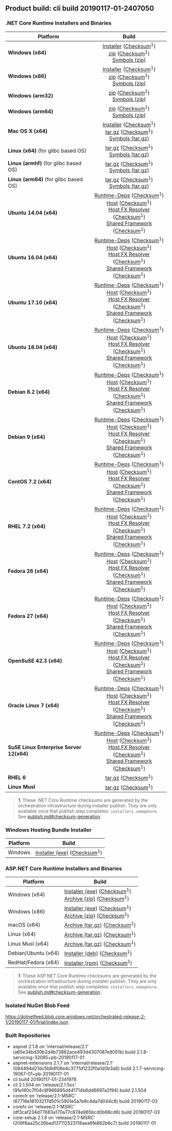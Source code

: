 ## Product build: cli build 20190117-01-2407050

### .NET Core Runtime Installers and Binaries

| Platform | Build |
|---------|:----------:|
| **Windows (x64)**                         | [Installer][win-x64-installer] ([Checksum][win-x64-installer-checksum]<sup>1</sup>)<br>[zip][win-x64-zip]   ([Checksum][win-x64-zip-checksum]<sup>1</sup>)<br>[Symbols (zip)][win-x64-symbols-zip]   |
| **Windows (x86)**                         | [Installer][win-x86-installer] ([Checksum][win-x86-installer-checksum]<sup>1</sup>)<br>[zip][win-x86-zip]   ([Checksum][win-x86-zip-checksum]<sup>1</sup>)<br>[Symbols (zip)][win-x86-symbols-zip]   |
| **Windows (arm32)**                       |                                                                                        [zip][win-arm-zip]   ([Checksum][win-arm-zip-checksum]<sup>1</sup>)<br>[Symbols (zip)][win-arm-symbols-zip]   |
| **Windows (arm64)**                       |                                                                                        [zip][win-arm64-zip] ([Checksum][win-arm64-zip-checksum]<sup>1</sup>)<br>[Symbols (zip)][win-arm64-symbols-zip] |
| **Mac OS X (x64)**                        | [Installer][osx-installer] ([Checksum][osx-installer-checksum]<sup>1</sup>)<br>[tar.gz][osx-targz]          ([Checksum][osx-targz-checksum]<sup>1</sup>)<br>[Symbols (tar.gz)][osx-symbols-targz]       |
| **Linux (x64)** (for glibc based OS)      |                                                                                        [tar.gz][linux-x64-targz] ([Checksum][linux-x64-targz-checksum]<sup>1</sup>)<br>[Symbols (tar.gz)][linux-x64-symbols-targz] |
| **Linux (armhf)** (for glibc based OS)    |                                                                                        [tar.gz][linux-arm-targz] ([Checksum][linux-arm-targz-checksum]<sup>1</sup>)<br>[Symbols (tar.gz)][linux-arm-symbols-targz] |
| **Linux (arm64)** (for glibc based OS)    |                                                                                        [tar.gz][linux-arm64-targz] ([Checksum][linux-arm64-targz-checksum]<sup>1</sup>)<br>[Symbols (tar.gz)][linux-arm64-symbols-targz] |
| **Ubuntu 14.04 (x64)**                    | [Runtime-Deps][ubuntu-14.04-runtime-deps] ([Checksum][ubuntu-14.04-runtime-deps-checksum]<sup>1</sup>)<br>[Host][deb-package-host] ([Checksum][deb-package-host-checksum]<sup>1</sup>)<br>[Host FX Resolver][deb-package-hostfxr] ([Checksum][deb-package-hostfxr-checksum]<sup>1</sup>)<br>[Shared Framework][deb-package-sharedfx] ([Checksum][deb-package-sharedfx-checksum]<sup>1</sup>)<br> |
| **Ubuntu 16.04 (x64)**                    | [Runtime-Deps][ubuntu-16.04-runtime-deps] ([Checksum][ubuntu-16.04-runtime-deps-checksum]<sup>1</sup>)<br>[Host][deb-package-host] ([Checksum][deb-package-host-checksum]<sup>1</sup>)<br>[Host FX Resolver][deb-package-hostfxr] ([Checksum][deb-package-hostfxr-checksum]<sup>1</sup>)<br>[Shared Framework][deb-package-sharedfx] ([Checksum][deb-package-sharedfx-checksum]<sup>1</sup>)<br> |
| **Ubuntu 17.10 (x64)**                    | [Runtime-Deps][ubuntu-17.10-runtime-deps] ([Checksum][ubuntu-17.10-runtime-deps-checksum]<sup>1</sup>)<br>[Host][deb-package-host] ([Checksum][deb-package-host-checksum]<sup>1</sup>)<br>[Host FX Resolver][deb-package-hostfxr] ([Checksum][deb-package-hostfxr-checksum]<sup>1</sup>)<br>[Shared Framework][deb-package-sharedfx] ([Checksum][deb-package-sharedfx-checksum]<sup>1</sup>)<br> |
| **Ubuntu 18.04 (x64)**                    | [Runtime-Deps][ubuntu-18.04-runtime-deps] ([Checksum][ubuntu-18.04-runtime-deps-checksum]<sup>1</sup>)<br>[Host][deb-package-host] ([Checksum][deb-package-host-checksum]<sup>1</sup>)<br>[Host FX Resolver][deb-package-hostfxr] ([Checksum][deb-package-hostfxr-checksum]<sup>1</sup>)<br>[Shared Framework][deb-package-sharedfx] ([Checksum][deb-package-sharedfx-checksum]<sup>1</sup>)<br> |
| **Debian 8.2 (x64)**                      | [Runtime-Deps][debian-8.2-runtime-deps]   ([Checksum][debian-8.2-runtime-deps-checksum]<sup>1</sup>)<br>[Host][deb-package-host] ([Checksum][deb-package-host-checksum]<sup>1</sup>)<br>[Host FX Resolver][deb-package-hostfxr] ([Checksum][deb-package-hostfxr-checksum]<sup>1</sup>)<br>[Shared Framework][deb-package-sharedfx] ([Checksum][deb-package-sharedfx-checksum]<sup>1</sup>)<br> |
| **Debian 9 (x64)**                        | [Runtime-Deps][debian-9-runtime-deps]     ([Checksum][debian-9-runtime-deps-checksum]<sup>1</sup>)<br>[Host][deb-package-host] ([Checksum][deb-package-host-checksum]<sup>1</sup>)<br>[Host FX Resolver][deb-package-hostfxr] ([Checksum][deb-package-hostfxr-checksum]<sup>1</sup>)<br>[Shared Framework][deb-package-sharedfx] ([Checksum][deb-package-sharedfx-checksum]<sup>1</sup>)<br> |
| **CentOS 7.2 (x64)**                      | [Runtime-Deps][centos-7-runtime-deps]      ([Checksum][centos-7-runtime-deps-checksum]<sup>1</sup>)<br>[Host][rpm-package-host] ([Checksum][rpm-package-host-checksum]<sup>1</sup>)<br>[Host FX Resolver][rpm-package-hostfxr]       ([Checksum][rpm-package-hostfxr-checksum]<sup>1</sup>)<br>[Shared Framework][rpm-package-sharedfx]       ([Checksum][rpm-package-sharedfx-checksum]<sup>1</sup>)<br> |
| **RHEL 7.2 (x64)**                        | [Runtime-Deps][rhel-7-runtime-deps]        ([Checksum][rhel-7-runtime-deps-checksum]<sup>1</sup>)<br>[Host][rpm-package-host] ([Checksum][rpm-package-host-checksum]<sup>1</sup>)<br>[Host FX Resolver][rpm-package-hostfxr]       ([Checksum][rpm-package-hostfxr-checksum]<sup>1</sup>)<br>[Shared Framework][rpm-package-sharedfx]       ([Checksum][rpm-package-sharedfx-checksum]<sup>1</sup>)<br> |
| **Fedora 26 (x64)**                       | [Runtime-Deps][fedora-26-runtime-deps]     ([Checksum][fedora-26-runtime-deps-checksum]<sup>1</sup>)<br>[Host][rpm-package-host] ([Checksum][rpm-package-host-checksum]<sup>1</sup>)<br>[Host FX Resolver][rpm-package-hostfxr]       ([Checksum][rpm-package-hostfxr-checksum]<sup>1</sup>)<br>[Shared Framework][rpm-package-sharedfx]       ([Checksum][rpm-package-sharedfx-checksum]<sup>1</sup>)<br> |
| **Fedora 27 (x64)**                       | [Runtime-Deps][fedora-27-runtime-deps]     ([Checksum][fedora-27-runtime-deps-checksum]<sup>1</sup>)<br>[Host][rpm-package-host] ([Checksum][rpm-package-host-checksum]<sup>1</sup>)<br>[Host FX Resolver][rpm-package-hostfxr]       ([Checksum][rpm-package-hostfxr-checksum]<sup>1</sup>)<br>[Shared Framework][rpm-package-sharedfx]       ([Checksum][rpm-package-sharedfx-checksum]<sup>1</sup>)<br> |
| **OpenSuSE 42.3 (x64)**                   | [Runtime-Deps][opensuse-42-runtime-deps]  ([Checksum][opensuse-42-runtime-deps-checksum]<sup>1</sup>)<br>[Host][rpm-package-host] ([Checksum][rpm-package-host-checksum]<sup>1</sup>)<br>[Host FX Resolver][rpm-package-hostfxr]       ([Checksum][rpm-package-hostfxr-checksum]<sup>1</sup>)<br>[Shared Framework][rpm-package-sharedfx]       ([Checksum][rpm-package-sharedfx-checksum]<sup>1</sup>)<br> |
| **Oracle Linux 7 (x64)**                  | [Runtime-Deps][oraclelinux-7-runtime-deps] ([Checksum][oraclelinux-7-runtime-deps-checksum]<sup>1</sup>)<br>[Host][rpm-package-host] ([Checksum][rpm-package-host-checksum]<sup>1</sup>)<br>[Host FX Resolver][rpm-package-hostfxr]       ([Checksum][rpm-package-hostfxr-checksum]<sup>1</sup>)<br>[Shared Framework][rpm-package-sharedfx]       ([Checksum][rpm-package-sharedfx-checksum]<sup>1</sup>)<br> |
| **SuSE Linux Enterprise Server 12(x64)**  | [Runtime-Deps][sles-12-runtime-deps] ([Checksum][sles-12-runtime-deps-checksum]<sup>1</sup>)<br>[Host][rpm-package-host] ([Checksum][rpm-package-host-checksum]<sup>1</sup>)<br>[Host FX Resolver][rpm-package-hostfxr]       ([Checksum][rpm-package-hostfxr-checksum]<sup>1</sup>)<br>[Shared Framework][rpm-package-sharedfx]       ([Checksum][rpm-package-sharedfx-checksum]<sup>1</sup>)<br> |
| **RHEL 6**                                |                                                                                        [tar.gz][rhel-6-targz]                    ([Checksum][rhel-6-targz-checksum]<sup>1</sup>)|
| **Linux Musl**                            |                                                                                        [tar.gz][musl-x64-targz]                ([Checksum][musl-x64-targz-checksum]<sup>1</sup>)|

[win-x64-installer]: https://dotnetfeed.blob.core.windows.net/orchestrated-release-2-1/20190117-01/final/assets/Runtime/2.1.8/dotnet-runtime-2.1.8-win-x64.exe
[win-x64-installer-checksum]: https://dotnetclichecksums.blob.core.windows.net/dotnet/Runtime/2.1.8/dotnet-runtime-2.1.8-win-x64.exe.sha512
[win-x64-zip]: https://dotnetfeed.blob.core.windows.net/orchestrated-release-2-1/20190117-01/final/assets/Runtime/2.1.8/dotnet-runtime-2.1.8-win-x64.zip
[win-x64-zip-checksum]: https://dotnetclichecksums.blob.core.windows.net/dotnet/Runtime/2.1.8/dotnet-runtime-2.1.8-win-x64.zip.sha512
[win-x64-symbols-zip]: https://dotnetfeed.blob.core.windows.net/orchestrated-release-2-1/20190117-01/final/assets/Runtime/2.1.8/dotnet-runtime-symbols-2.1.8-win-x64.zip

[win-x86-installer]: https://dotnetfeed.blob.core.windows.net/orchestrated-release-2-1/20190117-01/final/assets/Runtime/2.1.8/dotnet-runtime-2.1.8-win-x86.exe
[win-x86-installer-checksum]: https://dotnetclichecksums.blob.core.windows.net/dotnet/Runtime/2.1.8/dotnet-runtime-2.1.8-win-x86.exe.sha512
[win-x86-zip]: https://dotnetfeed.blob.core.windows.net/orchestrated-release-2-1/20190117-01/final/assets/Runtime/2.1.8/dotnet-runtime-2.1.8-win-x86.zip
[win-x86-zip-checksum]: https://dotnetclichecksums.blob.core.windows.net/dotnet/Runtime/2.1.8/dotnet-runtime-2.1.8-win-x86.zip.sha512
[win-x86-symbols-zip]: https://dotnetfeed.blob.core.windows.net/orchestrated-release-2-1/20190117-01/final/assets/Runtime/2.1.8/dotnet-runtime-symbols-2.1.8-win-x86.zip

[win-arm-zip]: https://dotnetfeed.blob.core.windows.net/orchestrated-release-2-1/20190117-01/final/assets/Runtime/2.1.8/dotnet-runtime-2.1.8-win-arm.zip
[win-arm-zip-checksum]: https://dotnetclichecksums.blob.core.windows.net/dotnet/Runtime/2.1.8/dotnet-runtime-2.1.8-win-arm.zip.sha512
[win-arm-symbols-zip]: https://dotnetfeed.blob.core.windows.net/orchestrated-release-2-1/20190117-01/final/assets/Runtime/2.1.8/dotnet-runtime-symbols-2.1.8-win-arm.zip

[win-arm64-zip]: https://dotnetfeed.blob.core.windows.net/orchestrated-release-2-1/20190117-01/final/assets/Runtime/2.1.8/dotnet-runtime-2.1.8-win-arm64.zip
[win-arm64-zip-checksum]: https://dotnetclichecksums.blob.core.windows.net/dotnet/Runtime/2.1.8/dotnet-runtime-2.1.8-win-arm64.zip.sha512
[win-arm64-symbols-zip]: https://dotnetfeed.blob.core.windows.net/orchestrated-release-2-1/20190117-01/final/assets/Runtime/2.1.8/dotnet-runtime-symbols-2.1.8-win-arm64.zip

[osx-installer]: https://dotnetfeed.blob.core.windows.net/orchestrated-release-2-1/20190117-01/final/assets/Runtime/2.1.8/dotnet-runtime-2.1.8-osx-x64.pkg
[osx-installer-checksum]: https://dotnetclichecksums.blob.core.windows.net/dotnet/Runtime/2.1.8/dotnet-runtime-2.1.8-osx-x64.pkg.sha512
[osx-targz]: https://dotnetfeed.blob.core.windows.net/orchestrated-release-2-1/20190117-01/final/assets/Runtime/2.1.8/dotnet-runtime-2.1.8-osx-x64.tar.gz
[osx-targz-checksum]: https://dotnetclichecksums.blob.core.windows.net/dotnet/Runtime/2.1.8/dotnet-runtime-2.1.8-osx-x64.tar.gz.sha512
[osx-symbols-targz]: https://dotnetfeed.blob.core.windows.net/orchestrated-release-2-1/20190117-01/final/assets/Runtime/2.1.8/dotnet-runtime-symbols-2.1.8-osx-x64.tar.gz

[linux-x64-targz]: https://dotnetfeed.blob.core.windows.net/orchestrated-release-2-1/20190117-01/final/assets/Runtime/2.1.8/dotnet-runtime-2.1.8-linux-x64.tar.gz
[linux-x64-targz-checksum]: https://dotnetclichecksums.blob.core.windows.net/dotnet/Runtime/2.1.8/dotnet-runtime-2.1.8-linux-x64.tar.gz.sha512
[linux-x64-symbols-targz]: https://dotnetfeed.blob.core.windows.net/orchestrated-release-2-1/20190117-01/final/assets/Runtime/2.1.8/dotnet-runtime-symbols-2.1.8-linux-x64.tar.gz
[linux-arm-targz]: https://dotnetfeed.blob.core.windows.net/orchestrated-release-2-1/20190117-01/final/assets/Runtime/2.1.8/dotnet-runtime-2.1.8-linux-arm.tar.gz
[linux-arm-targz-checksum]: https://dotnetclichecksums.blob.core.windows.net/dotnet/Runtime/2.1.8/dotnet-runtime-2.1.8-linux-arm.tar.gz.sha512
[linux-arm-symbols-targz]: https://dotnetfeed.blob.core.windows.net/orchestrated-release-2-1/20190117-01/final/assets/Runtime/2.1.8/dotnet-runtime-symbols-2.1.8-linux-arm.tar.gz
[linux-arm64-targz]: https://dotnetfeed.blob.core.windows.net/orchestrated-release-2-1/20190117-01/final/assets/Runtime/2.1.8/dotnet-runtime-2.1.8-linux-arm64.tar.gz
[linux-arm64-targz-checksum]: https://dotnetclichecksums.blob.core.windows.net/dotnet/Runtime/2.1.8/dotnet-runtime-2.1.8-linux-arm64.tar.gz.sha512
[linux-arm64-symbols-targz]: https://dotnetfeed.blob.core.windows.net/orchestrated-release-2-1/20190117-01/final/assets/Runtime/2.1.8/dotnet-runtime-symbols-2.1.8-linux-arm64.tar.gz

[ubuntu-14.04-runtime-deps]: https://dotnetfeed.blob.core.windows.net/orchestrated-release-2-1/20190117-01/final/assets/Runtime/2.1.8/dotnet-runtime-deps-2.1.8-ubuntu.14.04-x64.deb
[ubuntu-14.04-runtime-deps-checksum]: https://dotnetclichecksums.blob.core.windows.net/dotnet/Runtime/2.1.8/dotnet-runtime-deps-2.1.8-ubuntu.14.04-x64.deb.sha512

[ubuntu-16.04-runtime-deps]: https://dotnetfeed.blob.core.windows.net/orchestrated-release-2-1/20190117-01/final/assets/Runtime/2.1.8/dotnet-runtime-deps-2.1.8-ubuntu.16.04-x64.deb
[ubuntu-16.04-runtime-deps-checksum]: https://dotnetclichecksums.blob.core.windows.net/dotnet/Runtime/2.1.8/dotnet-runtime-deps-2.1.8-ubuntu.16.04-x64.deb.sha512

[ubuntu-17.10-runtime-deps]: https://dotnetfeed.blob.core.windows.net/orchestrated-release-2-1/20190117-01/final/assets/Runtime/2.1.8/dotnet-runtime-deps-2.1.8-ubuntu.17.10-x64.deb
[ubuntu-17.10-runtime-deps-checksum]: https://dotnetclichecksums.blob.core.windows.net/dotnet/Runtime/2.1.8/dotnet-runtime-deps-2.1.8-ubuntu.17.10-x64.deb.sha512

[ubuntu-18.04-runtime-deps]: https://dotnetfeed.blob.core.windows.net/orchestrated-release-2-1/20190117-01/final/assets/Runtime/2.1.8/dotnet-runtime-deps-2.1.8-ubuntu.18.04-x64.deb
[ubuntu-18.04-runtime-deps-checksum]: https://dotnetclichecksums.blob.core.windows.net/dotnet/Runtime/2.1.8/dotnet-runtime-deps-2.1.8-ubuntu.18.04-x64.deb.sha512

[debian-8.2-runtime-deps]: https://dotnetfeed.blob.core.windows.net/orchestrated-release-2-1/20190117-01/final/assets/Runtime/2.1.8/dotnet-runtime-deps-2.1.8-debian.8-x64.deb
[debian-8.2-runtime-deps-checksum]: https://dotnetclichecksums.blob.core.windows.net/dotnet/Runtime/2.1.8/dotnet-runtime-deps-2.1.8-debian.8-x64.deb.sha512

[debian-9-runtime-deps]: https://dotnetfeed.blob.core.windows.net/orchestrated-release-2-1/20190117-01/final/assets/Runtime/2.1.8/dotnet-runtime-deps-2.1.8-debian.9-x64.deb
[debian-9-runtime-deps-checksum]: https://dotnetclichecksums.blob.core.windows.net/dotnet/Runtime/2.1.8/dotnet-runtime-deps-2.1.8-debian.9-x64.deb.sha512

[centos-7-runtime-deps]: https://dotnetfeed.blob.core.windows.net/orchestrated-release-2-1/20190117-01/final/assets/Runtime/2.1.8/dotnet-runtime-deps-2.1.8-centos.7-x64.rpm
[centos-7-runtime-deps-checksum]: https://dotnetclichecksums.blob.core.windows.net/dotnet/Runtime/2.1.8/dotnet-runtime-deps-2.1.8-centos.7-x64.rpm.sha512

[rhel-7-runtime-deps]: https://dotnetfeed.blob.core.windows.net/orchestrated-release-2-1/20190117-01/final/assets/Runtime/2.1.8/dotnet-runtime-deps-2.1.8-rhel.7-x64.rpm
[rhel-7-runtime-deps-checksum]: https://dotnetclichecksums.blob.core.windows.net/dotnet/Runtime/2.1.8/dotnet-runtime-deps-2.1.8-rhel.7-x64.rpm.sha512

[fedora-26-runtime-deps]: https://dotnetfeed.blob.core.windows.net/orchestrated-release-2-1/20190117-01/final/assets/Runtime/2.1.8/dotnet-runtime-deps-2.1.8-fedora.26-x64.rpm
[fedora-26-runtime-deps-checksum]: https://dotnetclichecksums.blob.core.windows.net/dotnet/Runtime/2.1.8/dotnet-runtime-deps-2.1.8-fedora.26-x64.rpm.sha512

[fedora-27-runtime-deps]: https://dotnetfeed.blob.core.windows.net/orchestrated-release-2-1/20190117-01/final/assets/Runtime/2.1.8/dotnet-runtime-deps-2.1.8-fedora.27-x64.rpm
[fedora-27-runtime-deps-checksum]: https://dotnetclichecksums.blob.core.windows.net/dotnet/Runtime/2.1.8/dotnet-runtime-deps-2.1.8-fedora.27-x64.rpm.sha512

[opensuse-42-runtime-deps]: https://dotnetfeed.blob.core.windows.net/orchestrated-release-2-1/20190117-01/final/assets/Runtime/2.1.8/dotnet-runtime-deps-2.1.8-opensuse.42-x64.rpm
[opensuse-42-runtime-deps-checksum]: https://dotnetclichecksums.blob.core.windows.net/dotnet/Runtime/2.1.8/dotnet-runtime-deps-2.1.8-opensuse.42-x64.rpm.sha512

[oraclelinux-7-runtime-deps]: https://dotnetfeed.blob.core.windows.net/orchestrated-release-2-1/20190117-01/final/assets/Runtime/2.1.8/dotnet-runtime-deps-2.1.8-oraclelinux.7-x64.rpm
[oraclelinux-7-runtime-deps-checksum]: https://dotnetclichecksums.blob.core.windows.net/dotnet/Runtime/2.1.8/dotnet-runtime-deps-2.1.8-oraclelinux.7-x64.rpm.sha512

[sles-12-runtime-deps]: https://dotnetfeed.blob.core.windows.net/orchestrated-release-2-1/20190117-01/final/assets/Runtime/2.1.8/dotnet-runtime-deps-2.1.8-sles.12-x64.rpm
[sles-12-runtime-deps-checksum]: https://dotnetclichecksums.blob.core.windows.net/dotnet/Runtime/2.1.8/dotnet-runtime-deps-2.1.8-sles.12-x64.rpm.sha512

[deb-package-host]: https://dotnetfeed.blob.core.windows.net/orchestrated-release-2-1/20190117-01/final/assets/Runtime/2.1.8/dotnet-host-2.1.8-x64.deb
[deb-package-host-checksum]: https://dotnetclichecksums.blob.core.windows.net/dotnet/Runtime/2.1.8/dotnet-host-2.1.8-x64.deb.sha512
[deb-package-hostfxr]: https://dotnetfeed.blob.core.windows.net/orchestrated-release-2-1/20190117-01/final/assets/Runtime/2.1.8/dotnet-hostfxr-2.1.8-x64.deb
[deb-package-hostfxr-checksum]: https://dotnetclichecksums.blob.core.windows.net/dotnet/Runtime/2.1.8/dotnet-hostfxr-2.1.8-x64.deb.sha512
[deb-package-sharedfx]: https://dotnetfeed.blob.core.windows.net/orchestrated-release-2-1/20190117-01/final/assets/Runtime/2.1.8/dotnet-runtime-2.1.8-x64.deb
[deb-package-sharedfx-checksum]: https://dotnetclichecksums.blob.core.windows.net/dotnet/Runtime/2.1.8/dotnet-runtime-2.1.8-x64.deb.sha512

[rpm-package-host]: https://dotnetfeed.blob.core.windows.net/orchestrated-release-2-1/20190117-01/final/assets/Runtime/2.1.8/dotnet-host-2.1.8-x64.rpm
[rpm-package-host-checksum]: https://dotnetclichecksums.blob.core.windows.net/dotnet/Runtime/2.1.8/dotnet-host-2.1.8-x64.rpm.sha512
[rpm-package-hostfxr]: https://dotnetfeed.blob.core.windows.net/orchestrated-release-2-1/20190117-01/final/assets/Runtime/2.1.8/dotnet-hostfxr-2.1.8-x64.rpm
[rpm-package-hostfxr-checksum]: https://dotnetclichecksums.blob.core.windows.net/dotnet/Runtime/2.1.8/dotnet-hostfxr-2.1.8-x64.rpm.sha512
[rpm-package-sharedfx]: https://dotnetfeed.blob.core.windows.net/orchestrated-release-2-1/20190117-01/final/assets/Runtime/2.1.8/dotnet-runtime-2.1.8-x64.rpm
[rpm-package-sharedfx-checksum]: https://dotnetclichecksums.blob.core.windows.net/dotnet/Runtime/2.1.8/dotnet-runtime-2.1.8-x64.rpm.sha512

[rhel-6-targz]: https://dotnetfeed.blob.core.windows.net/orchestrated-release-2-1/20190117-01/final/assets/Runtime/2.1.8/dotnet-runtime-2.1.8-rhel.6-x64.tar.gz
[rhel-6-targz-checksum]: https://dotnetclichecksums.blob.core.windows.net/dotnet/Runtime/2.1.8/dotnet-runtime-2.1.8-rhel.6-x64.tar.gz.sha512

[musl-x64-targz]: https://dotnetfeed.blob.core.windows.net/orchestrated-release-2-1/20190117-01/final/assets/Runtime/2.1.8/dotnet-runtime-2.1.8-linux-musl-x64.tar.gz
[musl-x64-targz-checksum]: https://dotnetclichecksums.blob.core.windows.net/dotnet/Runtime/2.1.8/dotnet-runtime-2.1.8-linux-musl-x64.tar.gz.sha512

> **1**: These .NET Core Runtime checksums are generated by the orchestration infrastructure during installer publish. They are only available once that publish step completes: `installers.semaphore`. See [publish.md#checksum-generation](https://github.com/dotnet/core-eng/blob/master/Documentation/Orchestrated-Build/Api/publish.md#checksum-generation).


### Windows Hosting Bundle Installer

Platform              | Build
----------------------|---------------------
Windows               | [Installer (exe)][dotnet-hosting-win-exe] ([Checksum][dotnet-hosting-win-exe-checksum]<sup>1</sup>)

[dotnet-hosting-win-exe]: https://dotnetfeed.blob.core.windows.net/orchestrated-release-2-1/20190117-01/final/assets/aspnetcore/Runtime/2.1.8/dotnet-hosting-2.1.8-win.exe
[dotnet-hosting-win-exe-checksum]: https://dotnetclichecksums.blob.core.windows.net/dotnet/aspnetcore/Runtime/2.1.8/dotnet-hosting-2.1.8-win.exe.sha512


### ASP.NET Core Runtime Installers and Binaries

Platform              | Build
----------------------|---------------------
Windows (x64)         | [Installer (exe)][aspnetcore-win-x64-exe] ([Checksum][aspnetcore-win-x64-exe-checksum]<sup>1</sup>)<br>[Archive (zip)][aspnetcore-win-x64-zip] ([Checksum][aspnetcore-win-x64-zip-checksum]<sup>1</sup>)
Windows (x86)         | [Installer (exe)][aspnetcore-win-x86-exe] ([Checksum][aspnetcore-win-x86-exe-checksum]<sup>1</sup>)<br>[Archive (zip)][aspnetcore-win-x86-zip] ([Checksum][aspnetcore-win-x86-zip-checksum]<sup>1</sup>)
macOS (x64)           | [Archive (tar.gz)][aspnetcore-osx-x64-tar] ([Checksum][aspnetcore-osx-x64-tar-checksum]<sup>1</sup>)
Linux (x64)           | [Archive (tar.gz)][aspnetcore-linux-x64-tar] ([Checksum][aspnetcore-linux-x64-tar-checksum]<sup>1</sup>)
Linux Musl (x64)      | [Archive (tar.gz)][aspnetcore-linux-musl-x64-tar] ([Checksum][aspnetcore-linux-musl-x64-tar-checksum]<sup>1</sup>)
Debian/Ubuntu (x64)   | [Installer (deb)][aspnetcore-debian-x64-deb] ([Checksum][aspnetcore-debian-x64-deb-checksum]<sup>1</sup>)
RedHat/Fedora (x64)   | [Installer (rpm)][aspnetcore-redhat-x64-rpm] ([Checksum][aspnetcore-redhat-x64-rpm-checksum]<sup>1</sup>)

[aspnetcore-win-x64-zip]: https://dotnetfeed.blob.core.windows.net/orchestrated-release-2-1/20190117-01/final/assets/aspnetcore/Runtime/2.1.8/aspnetcore-runtime-2.1.8-win-x64.zip
[aspnetcore-win-x64-zip-checksum]: https://dotnetclichecksums.blob.core.windows.net/dotnet/aspnetcore/Runtime/2.1.8/aspnetcore-runtime-2.1.8-win-x64.zip.sha512
[aspnetcore-win-x64-exe]: https://dotnetfeed.blob.core.windows.net/orchestrated-release-2-1/20190117-01/final/assets/aspnetcore/Runtime/2.1.8/aspnetcore-runtime-2.1.8-win-x64.exe
[aspnetcore-win-x64-exe-checksum]: https://dotnetclichecksums.blob.core.windows.net/dotnet/aspnetcore/Runtime/2.1.8/aspnetcore-runtime-2.1.8-win-x64.exe.sha512

[aspnetcore-win-x86-zip]: https://dotnetfeed.blob.core.windows.net/orchestrated-release-2-1/20190117-01/final/assets/aspnetcore/Runtime/2.1.8/aspnetcore-runtime-2.1.8-win-x86.zip
[aspnetcore-win-x86-zip-checksum]: https://dotnetclichecksums.blob.core.windows.net/dotnet/aspnetcore/Runtime/2.1.8/aspnetcore-runtime-2.1.8-win-x86.zip.sha512
[aspnetcore-win-x86-exe]: https://dotnetfeed.blob.core.windows.net/orchestrated-release-2-1/20190117-01/final/assets/aspnetcore/Runtime/2.1.8/aspnetcore-runtime-2.1.8-win-x86.exe
[aspnetcore-win-x86-exe-checksum]: https://dotnetclichecksums.blob.core.windows.net/dotnet/aspnetcore/Runtime/2.1.8/aspnetcore-runtime-2.1.8-win-x86.exe.sha512

[aspnetcore-linux-x64-tar]: https://dotnetfeed.blob.core.windows.net/orchestrated-release-2-1/20190117-01/final/assets/aspnetcore/Runtime/2.1.8/aspnetcore-runtime-2.1.8-linux-x64.tar.gz
[aspnetcore-linux-x64-tar-checksum]: https://dotnetclichecksums.blob.core.windows.net/dotnet/aspnetcore/Runtime/2.1.8/aspnetcore-runtime-2.1.8-linux-x64.tar.gz.sha512

[aspnetcore-linux-musl-x64-tar]: https://dotnetfeed.blob.core.windows.net/orchestrated-release-2-1/20190117-01/final/assets/aspnetcore/Runtime/2.1.8/aspnetcore-runtime-2.1.8-linux-musl-x64.tar.gz
[aspnetcore-linux-musl-x64-tar-checksum]: https://dotnetclichecksums.blob.core.windows.net/dotnet/aspnetcore/Runtime/2.1.8/aspnetcore-runtime-2.1.8-linux-musl-x64.tar.gz.sha512

[aspnetcore-osx-x64-tar]: https://dotnetfeed.blob.core.windows.net/orchestrated-release-2-1/20190117-01/final/assets/aspnetcore/Runtime/2.1.8/aspnetcore-runtime-2.1.8-osx-x64.tar.gz
[aspnetcore-osx-x64-tar-checksum]: https://dotnetclichecksums.blob.core.windows.net/dotnet/aspnetcore/Runtime/2.1.8/aspnetcore-runtime-2.1.8-osx-x64.tar.gz.sha512

[aspnetcore-debian-x64-deb]: https://dotnetfeed.blob.core.windows.net/orchestrated-release-2-1/20190117-01/final/assets/aspnetcore/Runtime/2.1.8/aspnetcore-runtime-2.1.8-x64.deb
[aspnetcore-debian-x64-deb-checksum]: https://dotnetclichecksums.blob.core.windows.net/dotnet/aspnetcore/Runtime/2.1.8/aspnetcore-runtime-2.1.8-x64.deb.sha512

[aspnetcore-redhat-x64-rpm]: https://dotnetfeed.blob.core.windows.net/orchestrated-release-2-1/20190117-01/final/assets/aspnetcore/Runtime/2.1.8/aspnetcore-runtime-2.1.8-x64.rpm
[aspnetcore-redhat-x64-rpm-checksum]: https://dotnetclichecksums.blob.core.windows.net/dotnet/aspnetcore/Runtime/2.1.8/aspnetcore-runtime-2.1.8-x64.rpm.sha512

> **1**: These ASP.NET Core Runtime checksums are generated by the orchestration infrastructure during installer publish. They are only available once that publish step completes: `installers.semaphore`. See [publish.md#checksum-generation](https://github.com/dotnet/core-eng/blob/master/Documentation/Orchestrated-Build/Api/publish.md#checksum-generation).


### Isolated NuGet Blob Feed
https://dotnetfeed.blob.core.windows.net/orchestrated-release-2-1/20190117-01/final/index.json

### Built Repositories
 * aspnet 2.1.8 on 'internal/release/2.1' (a65e34bd30b2d4b73882ace493d4307087e8051b) build 2.1.8-servicing-32085+pb-20190117-01
 * aspnet-extensions 2.1.7 on 'internal/release/2.1' (084494d21dc5b9df06e4c3771d1232f0a1d0b3a6) build 2.1.7-servicing-19067-01+pb-20190117-01
 * cli build 20190117-01-2341978
 * cli 2.1.504 on 'release/2.1.5xx' (91e160c7f04c8f966895d441714b6dd6697a2f94) build 2.1.504
 * coreclr on 'release/2.1-MSRC' (67716e18103217d501c5901e5a7e9c4da7d044c8) build 20190117-03
 * corefx on 'release/2.1-MSRC' (df3caf234d77683a170a77c874e965bcd0b98cd6) build 20190117-03
 * core-setup 2.1.8 on 'release/2.1-MSRC' (209f8aa25c26bad137112523118aea6fe862b6c7) build 20190117-01
